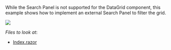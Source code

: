 
While the Search Panel is not supported for the DataGrid component, this example shows how to implement an external Search Panel to filter the grid.

![](https://github.com/outsidergiant/DataGrid-How-to-implement-an-external-search-panel/blob/19.2.4%2B/DataGrid.png)

[0]: https://docs.devexpress.com/Blazor/DevExpress.Blazor.Base.DxDataGridBase-1.SingleSelectedDataRowChanged

*Files to look at*:

* [Index.razor](https://github.com/outsidergiant/DataGrid-How-to-implement-an-external-search-panel/blob/19.2.4%2B/CS/DevExpressBlazorStarter/Pages/Index.razor)

